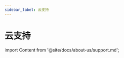 ```yaml
---
sidebar_label: 云支持
---
```


# 云支持

import Content from '@site/docs/about-us/support.md';

<Content />
